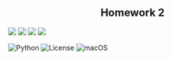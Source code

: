<h2 align="center">Homework 2</h2>

<a href="https://github.com/CS510-001-HW/HW_1/actions/workflows/autopep8.yml/badge.svg"> <img src="https://github.com/CS510-001-HW/HW_1/actions/workflows/autopep8.yml/badge.svg"></a>
<a href="https://github.com/CS510-001-HW/HW_1/actions/workflows/flake8.yml/badge.svg"> <img src="https://github.com/CS510-001-HW/HW_1/actions/workflows/flake8.yml/badge.svg"></a>
<a href="https://github.com/CS510-001-HW/HW_1/actions/workflows/pylint.yml/badge.svg"> <img src="https://github.com/CS510-001-HW/HW_1/actions/workflows/pylint.yml/badge.svg"></a>
<a href="https://github.com/CS510-001-HW/HW_1/actions/workflows/pytest.yml/badge.svg"> <img src="https://github.com/CS510-001-HW/HW_1/actions/workflows/pytest.yml/badge.svg"></a>

![Python](https://img.shields.io/badge/Python-3776AB?style=for-the-badge&logo=python&logoColor=white)
![License](https://img.shields.io/badge/License-Apache_2.0-blue.svg)
![macOS](https://img.shields.io/badge/mac%20os-000000?style=for-the-badge&logo=apple&logoColor=white)

